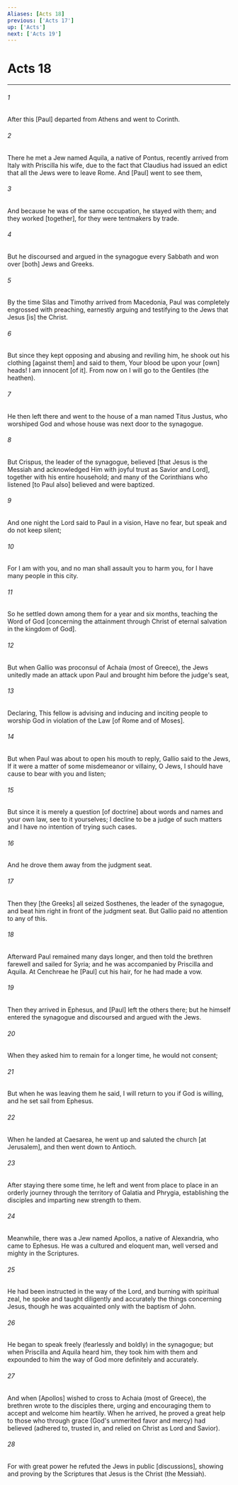 ```yaml
---
Aliases: [Acts 18]
previous: ['Acts 17']
up: ['Acts']
next: ['Acts 19']
---
```

# Acts 18

***


###### 1 


After this [Paul] departed from Athens and went to Corinth. 


###### 2 


There he met a Jew named Aquila, a native of Pontus, recently arrived from Italy with Priscilla his wife, due to the fact that Claudius had issued an edict that all the Jews were to leave Rome. And [Paul] went to see them, 


###### 3 


And because he was of the same occupation, he stayed with them; and they worked [together], for they were tentmakers by trade. 


###### 4 


But he discoursed and argued in the synagogue every Sabbath and won over [both] Jews and Greeks. 


###### 5 


By the time Silas and Timothy arrived from Macedonia, Paul was completely engrossed with preaching, earnestly arguing and testifying to the Jews that Jesus [is] the Christ. 


###### 6 


But since they kept opposing and abusing and reviling him, he shook out his clothing [against them] and said to them, Your blood be upon your [own] heads! I am innocent [of it]. From now on I will go to the Gentiles (the heathen). 


###### 7 


He then left there and went to the house of a man named Titus Justus, who worshiped God and whose house was next door to the synagogue. 


###### 8 


But Crispus, the leader of the synagogue, believed [that Jesus is the Messiah and acknowledged Him with joyful trust as Savior and Lord], together with his entire household; and many of the Corinthians who listened [to Paul also] believed and were baptized. 


###### 9 


And one night the Lord said to Paul in a vision, Have no fear, but speak and do not keep silent; 


###### 10 


For I am with you, and no man shall assault you to harm you, for I have many people in this city. 


###### 11 


So he settled down among them for a year and six months, teaching the Word of God [concerning the attainment through Christ of eternal salvation in the kingdom of God]. 


###### 12 


But when Gallio was proconsul of Achaia (most of Greece), the Jews unitedly made an attack upon Paul and brought him before the judge's seat, 


###### 13 


Declaring, This fellow is advising and inducing and inciting people to worship God in violation of the Law [of Rome and of Moses]. 


###### 14 


But when Paul was about to open his mouth to reply, Gallio said to the Jews, If it were a matter of some misdemeanor or villainy, O Jews, I should have cause to bear with you and listen; 


###### 15 


But since it is merely a question [of doctrine] about words and names and your own law, see to it yourselves; I decline to be a judge of such matters and I have no intention of trying such cases. 


###### 16 


And he drove them away from the judgment seat. 


###### 17 


Then they [the Greeks] all seized Sosthenes, the leader of the synagogue, and beat him right in front of the judgment seat. But Gallio paid no attention to any of this. 


###### 18 


Afterward Paul remained many days longer, and then told the brethren farewell and sailed for Syria; and he was accompanied by Priscilla and Aquila. At Cenchreae he [Paul] cut his hair, for he had made a vow. 


###### 19 


Then they arrived in Ephesus, and [Paul] left the others there; but he himself entered the synagogue and discoursed and argued with the Jews. 


###### 20 


When they asked him to remain for a longer time, he would not consent; 


###### 21 


But when he was leaving them he said, I will return to you if God is willing, and he set sail from Ephesus. 


###### 22 


When he landed at Caesarea, he went up and saluted the church [at Jerusalem], and then went down to Antioch. 


###### 23 


After staying there some time, he left and went from place to place in an orderly journey through the territory of Galatia and Phrygia, establishing the disciples and imparting new strength to them. 


###### 24 


Meanwhile, there was a Jew named Apollos, a native of Alexandria, who came to Ephesus. He was a cultured and eloquent man, well versed and mighty in the Scriptures. 


###### 25 


He had been instructed in the way of the Lord, and burning with spiritual zeal, he spoke and taught diligently and accurately the things concerning Jesus, though he was acquainted only with the baptism of John. 


###### 26 


He began to speak freely (fearlessly and boldly) in the synagogue; but when Priscilla and Aquila heard him, they took him with them and expounded to him the way of God more definitely and accurately. 


###### 27 


And when [Apollos] wished to cross to Achaia (most of Greece), the brethren wrote to the disciples there, urging and encouraging them to accept and welcome him heartily. When he arrived, he proved a great help to those who through grace (God's unmerited favor and mercy) had believed (adhered to, trusted in, and relied on Christ as Lord and Savior). 


###### 28 


For with great power he refuted the Jews in public [discussions], showing and proving by the Scriptures that Jesus is the Christ (the Messiah).
